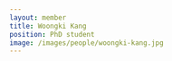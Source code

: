 ```yaml
---
layout: member
title: Woongki Kang
position: PhD student
image: /images/people/woongki-kang.jpg
---
```

